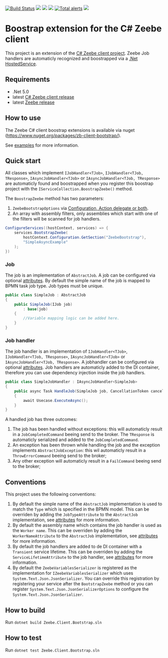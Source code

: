 [![Build Status](https://github.com/arjangeertsema/zeebe-client-csharp-bootstrap/actions/workflows/ci.yml/badge.svg)](https://github.com/arjangeertsema/zeebe-client-csharp-bootstrap/actions/workflows/ci.yml)
[![](https://img.shields.io/nuget/v/zb-client-bootstrap.svg)](https://www.nuget.org/packages/zb-client-bootstrap/) 
[![](https://img.shields.io/nuget/dt/zb-client-bootstrap)](https://www.nuget.org/stats/packages/zb-client-bootstrap?groupby=Version) 
[![](https://img.shields.io/github/license/arjangeertsema/zeebe-client-csharp-bootstrap.svg)](https://www.apache.org/licenses/LICENSE-2.0) 
[![Total alerts](https://img.shields.io/lgtm/alerts/g/arjangeertsema/zeebe-client-csharp-bootstrap.svg?logo=lgtm&logoWidth=18)](https://lgtm.com/projects/g/arjangeertsema/zeebe-client-csharp-bootstrap/alerts/)
[![](https://img.shields.io/badge/Community%20Extension-An%20open%20source%20community%20maintained%20project-FF4700)](https://github.com/camunda-community-hub/community)

# Boostrap extension for the C# Zeebe client

This project is an extension of the [C# Zeebe client project](https://github.com/camunda-community-hub/zeebe-client-csharp). Zeebe Job handlers are automaticly recognized and boostrapped via a [.Net HostedService](https://docs.microsoft.com/en-us/dotnet/architecture/microservices/multi-container-microservice-net-applications/background-tasks-with-ihostedservice).

## Requirements

* .Net 5.0
* latest [C# Zeebe client release](https://www.nuget.org/packages/zb-client/)
* latest [Zeebe release](https://github.com/zeebe-io/zeebe/releases/)

## How to use

The Zeebe C# client boostrap extensions is available via nuget (https://www.nuget.org/packages/zb-client-bootstrap/).

See [examples] for more information.

## Quick start

All classes which implement `IJobHandler<TJob>`, `IJobHandler<TJob, TResponse>`, `IAsyncJobHandler<TJob>` or `IAsyncJobHandler<TJob, TResponse>` are automaticly found and boostrapped when you register this boostrap project with the `IServiceCollection.BoostrapZeebe()` method.

The `BoostrapZeebe` method has two parameters:

1. `ZeebeBootstrapOptions` via [Configuration, Action delegate or both](https://docs.microsoft.com/en-us/dotnet/core/extensions/options-library-authors).
1. An array with assembly filters, only assemblies which start with one of the filters will be scanned for job handlers.

```csharp
ConfigureServices((hostContext, services) => {
    services.BootstrapZeebe(
        hostContext.Configuration.GetSection("ZeebeBootstrap"),
        "SimpleAsyncExample"
    );
})
```

### Job

The job is an implementation of `AbstractJob`. A job can be configured via optional [attributes](). By default the simple name of the job is mapped to BPMN task job type. Job types must be unique.

```csharp
public class SimpleJob : AbstractJob
{
    public SimpleJob(IJob job) 
        : base(job)
    { 
        //Variable mapping logic can be added here.
    }
}
```

### Job handler

The job handler is an implementation of `IJobHandler<TJob>`, `IJobHandler<TJob, TResponse>`, `IAsyncJobHandler<TJob>` or `IAsyncJobHandler<TJob, TResponse>`. A jobhandler can be configured via optional [attributes]. Job handlers are automaticly added to the DI container, therefore you can use dependency injection inside the job handlers. 


```csharp
public class SimpleJobHandler : IAsyncJobHandler<SimpleJob>
{
    public async Task HandleJob(SimpleJob job, CancellationToken cancellationToken)
    {  
        await Usecase.ExecuteAsync();
    }
}
```

A handled job has three outcomes:

1. The job has been handled without exceptions: this will automaticly result in a `JobCompletedCommand` beeing send to the broker. The `TResponse` is automaticly serialized and added to the `JobCompletedCommand`.
1. An exception has been thrown while handling the job and the exception implements `AbstractJobException`: this wil automaticly result in a `ThrowErrorCommand` beeing send to the broker;
1. Any other exception will automaticly result in a `FailCommand` beeing send to the broker;

## Conventions

This project uses the following conventions:

1. By default the simple name of the `AbstractJob` implementation is used to match the `Type` which is specified in the BPMN model. This can be overriden by adding the `JobTypeAttribute` to the `AbstractJob` implementation, see [attributes] for more information.
1. By default the assembly name which contains the job handler is used as the `Worker name`. This can be overriden by adding the `WorkerNameAttribute` to the `AbstractJob` implementation, see [attributes] for more information.
1. By default the job handlers are added to de DI container with a `Transient` service lifetime. This can be overriden by adding the `ServiceLifetimeAttribute` to the job handler, see [attributes] for more information.
1. By default the `ZeebeVariablesSerializer` is registered as the implementation for `IZeebeVariablesSerializer` which uses `System.Text.Json.JsonSerializer`. You can override this registration by registering your service after the `BootstrapZeebe` method or you can register `System.Text.Json.JsonSerializerOptions` to configure the `System.Text.Json.JsonSerializer`. 

## How to build

Run `dotnet build Zeebe.Client.Bootstrap.sln`

## How to test

Run `dotnet test Zeebe.Client.Bootstrap.sln`

[examples]:  https://github.com/arjangeertsema/zeebe-client-csharp-bootstrap/tree/main/examples
[attributes]: https://github.com/arjangeertsema/zeebe-client-csharp-bootstrap/tree/main/src/Zeebe.Client.Bootstrap/Attributes